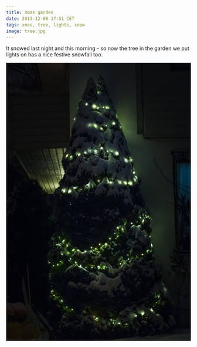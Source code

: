 ```yaml
---
title: Xmas garden
date: 2013-12-08 17:51 CET
tags: xmas, tree, lights, snow
image: tree.jpg
---
```


It snowed last night and this morning - so now the tree in the garden we put lights on has a nice festive snowfall too.

![Xmas tree in the garden with lights and snow](tree.jpg 'Xmas tree in the garden with lights and snow')
